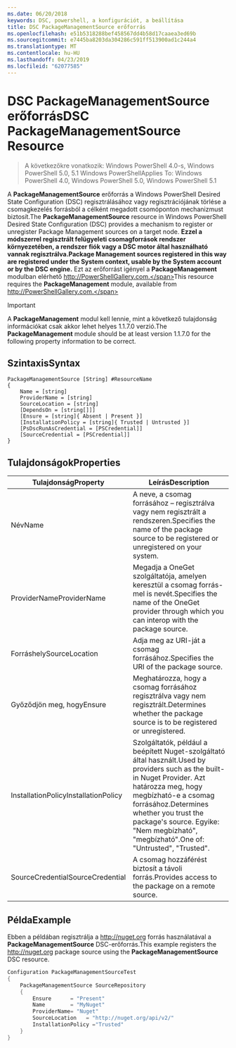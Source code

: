 ```yaml
---
ms.date: 06/20/2018
keywords: DSC, powershell, a konfigurációt, a beállítása
title: DSC PackageManagementSource erőforrás
ms.openlocfilehash: e51b5318288bef458567dd4b58d17caaea3ed69b
ms.sourcegitcommit: e7445ba8203da304286c591ff513900ad1c244a4
ms.translationtype: MT
ms.contentlocale: hu-HU
ms.lasthandoff: 04/23/2019
ms.locfileid: "62077585"
---
```

# <a name="dsc-packagemanagementsource-resource"></a><span data-ttu-id="4f2dc-103">DSC PackageManagementSource erőforrás</span><span class="sxs-lookup"><span data-stu-id="4f2dc-103">DSC PackageManagementSource Resource</span></span>

> <span data-ttu-id="4f2dc-104">A következőkre vonatkozik: Windows PowerShell 4.0-s, Windows PowerShell 5.0, 5.1 Windows PowerShell</span><span class="sxs-lookup"><span data-stu-id="4f2dc-104">Applies To: Windows PowerShell 4.0, Windows PowerShell 5.0, Windows PowerShell 5.1</span></span>

<span data-ttu-id="4f2dc-105">A **PackageManagementSource** erőforrás a Windows PowerShell Desired State Configuration (DSC) regisztrálásához vagy regisztrációjának törlése a csomagkezelés forrásból a célként megadott csomóponton mechanizmust biztosít.</span><span class="sxs-lookup"><span data-stu-id="4f2dc-105">The **PackageManagementSource** resource in Windows PowerShell Desired State Configuration (DSC) provides a mechanism to register or unregister Package Management sources on a target node.</span></span> <span data-ttu-id="4f2dc-106">**Ezzel a módszerrel regisztrált felügyeleti csomagforrások rendszer környezetében, a rendszer fiók vagy a DSC motor által használható vannak regisztrálva.**</span><span class="sxs-lookup"><span data-stu-id="4f2dc-106">**Package Management sources registered in this way are registered under the System context, usable by the System account or by the DSC engine.**</span></span> <span data-ttu-id="4f2dc-107">Ezt az erőforrást igényel a **PackageManagement** modulban elérhető http://PowerShellGallery.com.</span><span class="sxs-lookup"><span data-stu-id="4f2dc-107">This resource requires the **PackageManagement** module, available from http://PowerShellGallery.com.</span></span>

> [!IMPORTANT]
> <span data-ttu-id="4f2dc-108">A **PackageManagement** modul kell lennie, mint a következő tulajdonság információkat csak akkor lehet helyes 1.1.7.0 verzió.</span><span class="sxs-lookup"><span data-stu-id="4f2dc-108">The **PackageManagement** module should be at least version 1.1.7.0 for the following property information to be correct.</span></span>

## <a name="syntax"></a><span data-ttu-id="4f2dc-109">Szintaxis</span><span class="sxs-lookup"><span data-stu-id="4f2dc-109">Syntax</span></span>

```
PackageManagementSource [String] #ResourceName
{
    Name = [string]
    ProviderName = [string]
    SourceLocation = [string]
    [DependsOn = [string[]]]
    [Ensure = [string]{ Absent | Present }]
    [InstallationPolicy = [string]{ Trusted | Untrusted }]
    [PsDscRunAsCredential = [PSCredential]]
    [SourceCredential = [PSCredential]]
}
```

## <a name="properties"></a><span data-ttu-id="4f2dc-110">Tulajdonságok</span><span class="sxs-lookup"><span data-stu-id="4f2dc-110">Properties</span></span>

|  <span data-ttu-id="4f2dc-111">Tulajdonság</span><span class="sxs-lookup"><span data-stu-id="4f2dc-111">Property</span></span>  |  <span data-ttu-id="4f2dc-112">Leírás</span><span class="sxs-lookup"><span data-stu-id="4f2dc-112">Description</span></span>   |
|---|---|
| <span data-ttu-id="4f2dc-113">Név</span><span class="sxs-lookup"><span data-stu-id="4f2dc-113">Name</span></span>| <span data-ttu-id="4f2dc-114">A neve, a csomag forrásához – regisztrálva vagy nem regisztrált a rendszeren.</span><span class="sxs-lookup"><span data-stu-id="4f2dc-114">Specifies the name of the package source to be registered or unregistered on your system.</span></span>|
| <span data-ttu-id="4f2dc-115">ProviderName</span><span class="sxs-lookup"><span data-stu-id="4f2dc-115">ProviderName</span></span>| <span data-ttu-id="4f2dc-116">Megadja a OneGet szolgáltatója, amelyen keresztül a csomag forrás-mel is nevét.</span><span class="sxs-lookup"><span data-stu-id="4f2dc-116">Specifies the name of the OneGet provider through which you can interop with the package source.</span></span>|
| <span data-ttu-id="4f2dc-117">Forráshely</span><span class="sxs-lookup"><span data-stu-id="4f2dc-117">SourceLocation</span></span>| <span data-ttu-id="4f2dc-118">Adja meg az URI-ját a csomag forrásához.</span><span class="sxs-lookup"><span data-stu-id="4f2dc-118">Specifies the URI of the package source.</span></span>|
| <span data-ttu-id="4f2dc-119">Győződjön meg, hogy</span><span class="sxs-lookup"><span data-stu-id="4f2dc-119">Ensure</span></span>| <span data-ttu-id="4f2dc-120">Meghatározza, hogy a csomag forrásához regisztrálva vagy nem regisztrált.</span><span class="sxs-lookup"><span data-stu-id="4f2dc-120">Determines whether the package source is to be registered or unregistered.</span></span>|
| <span data-ttu-id="4f2dc-121">InstallationPolicy</span><span class="sxs-lookup"><span data-stu-id="4f2dc-121">InstallationPolicy</span></span>| <span data-ttu-id="4f2dc-122">Szolgáltatók, például a beépített Nuget-szolgáltató által használt.</span><span class="sxs-lookup"><span data-stu-id="4f2dc-122">Used by providers such as the built-in Nuget Provider.</span></span> <span data-ttu-id="4f2dc-123">Azt határozza meg, hogy megbízható-e a csomag forrásához.</span><span class="sxs-lookup"><span data-stu-id="4f2dc-123">Determines whether you trust the package's source.</span></span> <span data-ttu-id="4f2dc-124">Egyike: "Nem megbízható", "megbízható".</span><span class="sxs-lookup"><span data-stu-id="4f2dc-124">One of: "Untrusted", "Trusted".</span></span>|
| <span data-ttu-id="4f2dc-125">SourceCredential</span><span class="sxs-lookup"><span data-stu-id="4f2dc-125">SourceCredential</span></span>| <span data-ttu-id="4f2dc-126">A csomag hozzáférést biztosít a távoli forrás.</span><span class="sxs-lookup"><span data-stu-id="4f2dc-126">Provides access to the package on a remote source.</span></span>|

## <a name="example"></a><span data-ttu-id="4f2dc-127">Példa</span><span class="sxs-lookup"><span data-stu-id="4f2dc-127">Example</span></span>

<span data-ttu-id="4f2dc-128">Ebben a példában regisztrálja a http://nuget.org forrás használatával a **PackageManagementSource** DSC-erőforrás.</span><span class="sxs-lookup"><span data-stu-id="4f2dc-128">This example registers the http://nuget.org package source using the **PackageManagementSource** DSC resource.</span></span>

```powershell
Configuration PackageManagementSourceTest
{
    PackageManagementSource SourceRepository
    {
        Ensure      = "Present"
        Name        = "MyNuget"
        ProviderName= "Nuget"
        SourceLocation   = "http://nuget.org/api/v2/"
        InstallationPolicy ="Trusted"
    }
}
```
